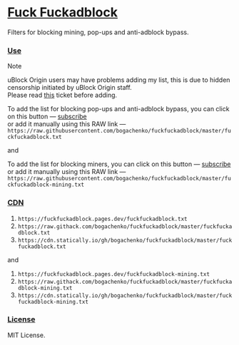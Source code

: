 # [Fuck Fuckadblock](https://github.com/bogachenko/fuckfuckadblock/wiki/About-Fuck-Fuckadblock)

Filters for blocking mining, pop-ups and anti-adblock bypass.

### [Use](https://github.com/bogachenko/fuckfuckadblock/wiki/Installation-instruction)

> [!NOTE]  
> uBlock Origin users may have problems adding my list, this is due to hidden censorship initiated by uBlock Origin staff.<br>Please read [this](https://github.com/bogachenko/fuckfuckadblock/issues/423) ticket before adding.

To add the list for blocking pop-ups and anti-adblock bypass, you can click on this button — [subscribe](https://subscribe.adblockplus.org/?location=https://raw.githubusercontent.com/bogachenko/fuckfuckadblock/master/fuckfuckadblock.txt&title=Fuck%20Fuckadblock)<br>or add it manually using this RAW link — `https://raw.githubusercontent.com/bogachenko/fuckfuckadblock/master/fuckfuckadblock.txt`

and

To add the list for blocking miners, you can click on this button — [subscribe](https://subscribe.adblockplus.org?location=https://raw.githubusercontent.com/bogachenko/fuckfuckadblock/master/fuckfuckadblock-mining.txt&title=Fuck%20Fuckadblock%3A%20Mining)<br>or add it manually using this RAW link — `https://raw.githubusercontent.com/bogachenko/fuckfuckadblock/master/fuckfuckadblock-mining.txt`

### [CDN](https://github.com/bogachenko/fuckfuckadblock/wiki/Mirror-lists)

1. `https://fuckfuckadblock.pages.dev/fuckfuckadblock.txt`
2. `https://raw.githack.com/bogachenko/fuckfuckadblock/master/fuckfuckadblock.txt`
3. `https://cdn.statically.io/gh/bogachenko/fuckfuckadblock/master/fuckfuckadblock.txt`

and

1. `https://fuckfuckadblock.pages.dev/fuckfuckadblock-mining.txt`
2. `https://raw.githack.com/bogachenko/fuckfuckadblock/master/fuckfuckadblock-mining.txt`
3. `https://cdn.statically.io/gh/bogachenko/fuckfuckadblock/master/fuckfuckadblock-mining.txt`

### [License](https://github.com/bogachenko/fuckfuckadblock/blob/master/LICENSE.md)

MIT License.